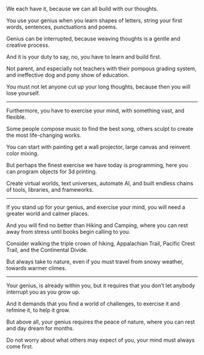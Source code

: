 We each have it,
because we can all build with our thoughts.

You use your genius when you learn shapes of letters,
string your first words, sentences, punctuations and poems.

Genius can be interrupted,
because weaving thoughts is a gentle and creative process.

And it is your duty to say, no,
you have to learn and build first.

Not parent, and especially not teachers with their pompous grading system,
and ineffective dog and pony show of education.

You must not let anyone cut up your long thoughts,
because then you will lose yourself.

---

Furthermore, you have to exercise your mind,
with something vast, and flexible.

Some people compose music to find the best song,
others sculpt to create the most life-changing works.

You can start with painting get a wall projector,
large canvas and reinvent color mixing.

But perhaps the finest exercise we have today is programming,
here you can program objects for 3d printing.

Create virtual worlds, text universes, automate AI,
and built endless chains of tools, libraries, and frameworks.

---

If you stand up for your genius, and exercise your mind,
you will need a greater world and calmer places.

And you will find no better than Hiking and Camping,
where you can rest away from stress until books begin calling to you.

Consider walking the triple crown of hiking,
Appalachian Trail, Pacific Crest Trail, and the Continental Divide.

But always take to nature, even if you must travel from snowy weather,
towards warmer climes.

---

Your genius, is already within you,
but it requires that you don’t let anybody interrupt you as you grow up.

And it demands that you find a world of challenges,
to exercise it and refmine it, to help it grow.

But above all, your genius requires the peace of nature,
where you can rest and day dream for months.

Do not worry about what others may expect of you,
your mind must always come first.
